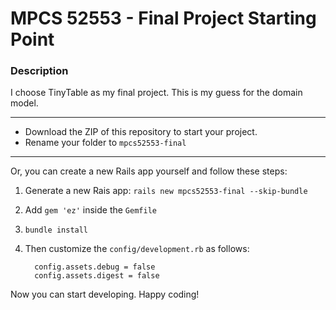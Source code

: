# MPCS 52553 - Final Project Starting Point

### Description
I choose TinyTable as my final project. This is my guess for the domain model.

<hr>


* Download the ZIP of this repository to start your project.  
* Rename your folder to `mpcs52553-final`

<hr>

Or, you can create a new Rails app yourself and follow these steps:

1. Generate a new Rais app: `rails new mpcs52553-final --skip-bundle`
2. Add `gem 'ez'` inside the `Gemfile`
3. `bundle install`
4. Then customize the `config/development.rb` as follows:

    ```
      config.assets.debug = false
      config.assets.digest = false
    ```

Now you can start developing.  Happy coding!

